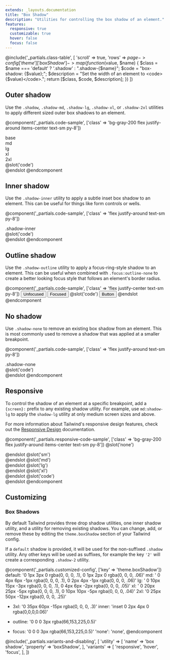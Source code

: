 ```yaml
---
extends: _layouts.documentation
title: "Box Shadow"
description: "Utilities for controlling the box shadow of an element."
features:
  responsive: true
  customizable: true
  hover: false
  focus: false
---
```


@include('_partials.class-table', [
  'scroll' => true,
  'rows' => $page->config['theme']['boxShadow']->map(function ($value, $name) {
    $class = $name === 'default' ? '.shadow' : ".shadow-{$name}";
    $code = "box-shadow: {$value};";
    $description = "Set the width of an element to <code>{$value}</code>.";
    return [$class, $code, $description];
  })
])

## Outer shadow

Use the `.shadow`, `.shadow-md`, `.shadow-lg`, `.shadow-xl`, or `.shadow-2xl` utilities to apply different sized outer box shadows to an element.

@component('_partials.code-sample', ['class' => 'bg-gray-200 flex justify-around items-center text-sm py-8'])
<div class="text-center px-2">
  <div class="mb-1 text-xs text-gray-600">base</div>
  <div class="h-8 w-8 text-xs bg-white rounded p-4 shadow"></div>
</div>
<div class="text-center px-2">
  <div class="mb-1 text-xs text-gray-600">md</div>
  <div class="h-10 w-10 text-xs bg-white rounded p-4 shadow-md"></div>
</div>
<div class="text-center px-2">
  <div class="mb-1 text-xs text-gray-600">lg</div>
  <div class="h-12 w-12 text-xs bg-white rounded p-4 shadow-lg"></div>
</div>
<div class="text-center px-2">
  <div class="mb-1 text-xs text-gray-600">xl</div>
  <div class="h-16 w-16 text-xs bg-white rounded p-4 shadow-xl"></div>
</div>
<div class="text-center px-2">
  <div class="mb-1 text-xs text-gray-600">2xl</div>
  <div class="h-20 w-20 text-xs bg-white rounded p-4 shadow-2xl"></div>
</div>
@slot('code')
<div class="shadow"></div>
<div class="shadow-md"></div>
<div class="shadow-lg"></div>
<div class="shadow-xl"></div>
<div class="shadow-2xl"></div>
@endslot
@endcomponent

## Inner shadow

Use the `.shadow-inner` utility to apply a subtle inset box shadow to an element. This can be useful for things like form controls or wells.

@component('_partials.code-sample', ['class' => 'flex justify-around text-sm py-8'])
<div class="rounded p-4 bg-gray-200 shadow-inner">.shadow-inner</div>
@slot('code')
<div class="shadow-inner"></div>
@endslot
@endcomponent

## Outline shadow

Use the `.shadow-outline` utility to apply a focus-ring-style shadow to an element. This can be useful when combined with `.focus:outline-none` to create a better looking focus style that follows an element's border radius.

@component('_partials.code-sample', ['class' => 'flex justify-center text-sm py-8'])
<button class="focus:outline-none focus:shadow-outline bg-blue-500 hover:bg-blue-600 text-white font-bold py-2 px-4 rounded w-32 mr-6">
  Unfocused
</button>
<button class="focus:outline-none shadow-outline bg-blue-500 hover:bg-blue-600 text-white font-bold py-2 px-4 rounded w-32">
  Focused
</button>
@slot('code')
<button class="focus:outline-none focus:shadow-outline ...">
  Button
</button>
@endslot
@endcomponent

## No shadow

Use `.shadow-none` to remove an existing box shadow from an element. This is most commonly used to remove a shadow that was applied at a smaller breakpoint.

@component('_partials.code-sample', ['class' => 'flex justify-around text-sm py-8'])
<div class="rounded p-4 shadow-none bg-gray-200">.shadow-none</div>
@slot('code')
<div class="shadow-none"></div>
@endslot
@endcomponent

## Responsive

To control the shadow of an element at a specific breakpoint, add a `{screen}:` prefix to any existing shadow utility. For example, use `md:shadow-lg` to apply the `shadow-lg` utility at only medium screen sizes and above.

For more information about Tailwind's responsive design features, check out the [Responsive Design](/docs/responsive-design) documentation.


@component('_partials.responsive-code-sample', ['class' => 'bg-gray-200 flex justify-around items-center text-sm py-8'])
@slot('none')
<div class="h-16 w-16 bg-white rounded shadow"></div>
@endslot
@slot('sm')
<div class="h-16 w-16 bg-white rounded shadow-md"></div>
@endslot
@slot('md')
<div class="h-16 w-16 bg-white rounded shadow-lg"></div>
@endslot
@slot('lg')
<div class="h-16 w-16 bg-white rounded shadow-xl"></div>
@endslot
@slot('xl')
<div class="h-16 w-16 bg-white rounded shadow-2xl"></div>
@endslot
@slot('code')
<div class="none:shadow sm:shadow-md md:shadow-lg lg:shadow-xl xl:shadow-2xl ...">
  <!-- ... -->
</div>
@endslot
@endcomponent

## Customizing

### Box Shadows

By default Tailwind provides three drop shadow utilities, one inner shadow utility, and a utility for removing existing shadows. You can change, add, or remove these by editing the `theme.boxShadow` section of your Tailwind config.

If a `default` shadow is provided, it will be used for the non-suffixed `.shadow` utility. Any other keys will be used as suffixes, for example the key `'2'` will create a corresponding `.shadow-2` utility.

@component('_partials.customized-config', ['key' => 'theme.boxShadow'])
  default: '0 1px 3px 0 rgba(0, 0, 0, .1), 0 1px 2px 0 rgba(0, 0, 0, .06)'
  md: ' 0 4px 6px -1px rgba(0, 0, 0, .1), 0 2px 4px -1px rgba(0, 0, 0, .06)'
  lg: ' 0 10px 15px -3px rgba(0, 0, 0, .1), 0 4px 6px -2px rgba(0, 0, 0, .05)'
  xl: ' 0 20px 25px -5px rgba(0, 0, 0, .1), 0 10px 10px -5px rgba(0, 0, 0, .04)'
  2xl: '0 25px 50px -12px rgba(0, 0, 0, .25)'
+ 3xl: '0 35px 60px -15px rgba(0, 0, 0, .3)'
  inner: 'inset 0 2px 4px 0 rgba(0,0,0,0.06)'
- outline: '0 0 0 3px rgba(66,153,225,0.5)'
+ focus: '0 0 0 3px rgba(66,153,225,0.5)'
  'none': 'none',
@endcomponent

@include('_partials.variants-and-disabling', [
    'utility' => [
        'name' => 'box shadow',
        'property' => 'boxShadow',
    ],
    'variants' => [
        'responsive',
        'hover',
        'focus',
    ],
])
